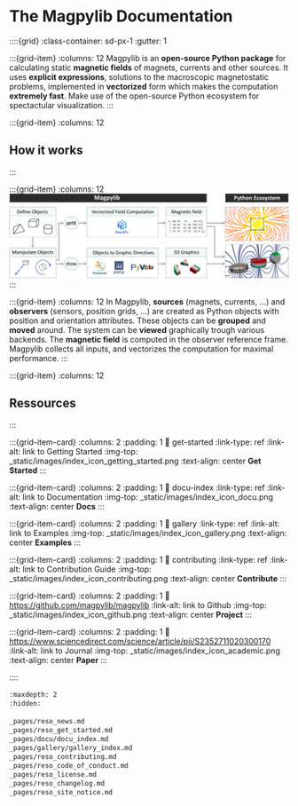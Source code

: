 # The Magpylib Documentation

::::{grid}
:class-container: sd-px-1
:gutter: 1

:::{grid-item}
:columns: 12
Magpylib is an **open-source Python package** for calculating static **magnetic fields** of magnets, currents and other sources. It uses **explicit expressions**, solutions to the macroscopic magnetostatic problems, implemented in **vectorized** form which makes the computation **extremely fast**. Make use of the open-source Python ecosystem for spectactular visualization.
:::

:::{grid-item}
:columns: 12
<div class="sectiontext">
<h2>How it works</h2>
</div>
:::

:::{grid-item}
:columns: 12
![](_static/images/index_flowchart.png)
:::

:::{grid-item}
:columns: 12
In Magpylib, **sources** (magnets, currents, ...) and **observers** (sensors, position grids, ...) are created as Python objects with position and orientation attributes. These objects can be **grouped** and **moved** around. The system can be **viewed** graphically trough various backends. The **magnetic field** is computed in the observer reference frame. Magpylib collects all inputs, and vectorizes the computation for maximal performance.
:::

:::{grid-item}
:columns: 12
<div class="sectiontext">
<h2>Ressources</h2>
</div>
:::

:::{grid-item-card}
:columns: 2
:padding: 1
:link: get-started
:link-type: ref
:link-alt: link to Getting Started
:img-top: _static/images/index_icon_getting_started.png
:text-align: center
**Get Started**
:::

:::{grid-item-card}
:columns: 2
:padding: 1
:link: docu-index
:link-type: ref
:link-alt: link to Documentation
:img-top: _static/images/index_icon_docu.png
:text-align: center
**Docs**
:::

:::{grid-item-card}
:columns: 2
:padding: 1
:link: gallery
:link-type: ref
:link-alt: link to Examples
:img-top: _static/images/index_icon_gallery.png
:text-align: center
**Examples**
:::

:::{grid-item-card}
:columns: 2
:padding: 1
:link: contributing
:link-type: ref
:link-alt: link to Contribution Guide
:img-top: _static/images/index_icon_contributing.png
:text-align: center
**Contribute**
:::

:::{grid-item-card}
:columns: 2
:padding: 1
:link: https://github.com/magpylib/magpylib
:link-alt: link to Github
:img-top: _static/images/index_icon_github.png
:text-align: center
**Project**
:::

:::{grid-item-card}
:columns: 2
:padding: 1
:link: https://www.sciencedirect.com/science/article/pii/S2352711020300170
:link-alt: link to Journal
:img-top: _static/images/index_icon_academic.png
:text-align: center
**Paper**
:::

::::

```{toctree}
:maxdepth: 2
:hidden:

_pages/reso_news.md
_pages/reso_get_started.md
_pages/docu/docu_index.md
_pages/gallery/gallery_index.md
_pages/reso_contributing.md
_pages/reso_code_of_conduct.md
_pages/reso_license.md
_pages/reso_changelog.md
_pages/reso_site_notice.md
```

